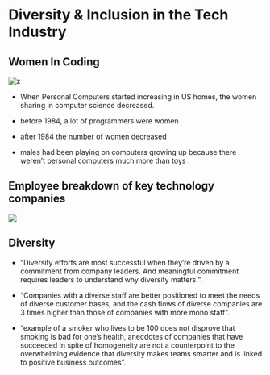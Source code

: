 # Diversity & Inclusion in the Tech Industry

## Women In Coding
![z](https://media.npr.org/assets/img/2014/10/21/womencoding-d463ab944849ed2fce2df3d7d27d2f1c4daa7689.jpg)

- When Personal Computers started increasing in US homes, the women sharing in computer science decreased.

- before 1984, a lot of programmers were women

- after 1984 the number of women decreased

- males had been playing on computers growing up because there weren’t personal computers much more than toys .

## Employee breakdown of key technology companies

![](https://socialwayne.com/wp-content/uploads/2015/03/Screen-Shot-2015-03-20-at-9.43.14-AM.png)

## Diversity

- “Diversity efforts are most successful when they’re driven by a commitment from company leaders. And meaningful commitment requires leaders to understand why diversity matters.”.

- “Companies with a diverse staff are better positioned to meet the needs of diverse customer bases, and the cash flows of diverse companies are 3 times higher than those of companies with more mono staff”.

- “example of a smoker who lives to be 100 does not disprove that smoking is bad for one’s health, anecdotes of companies that have succeeded in spite of homogeneity are not a counterpoint to the overwhelming evidence that diversity makes teams smarter and is linked to positive business outcomes”.